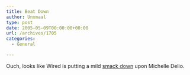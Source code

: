 ```yaml
---
title: Beat Down
author: Unxmaal
type: post
date: 2005-05-09T00:00:00+00:00
url: /archives/1705
categories:
  - General

---
```

Ouch, looks like Wired is putting a mild [smack down][1] upon Michelle Delio.

 [1]: http://www.wired.com/news/culture/0,1284,67428,00.html?tw=wn_tophead_2
